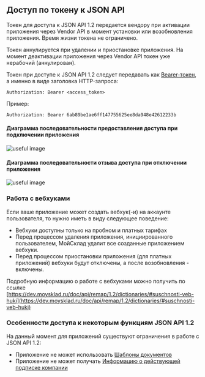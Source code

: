 ## Доступ по токену к JSON API 


Токен для доступа к JSON API 1.2 передается вендору при активации приложения через Vendor API в момент установки или 
возобновления приложения. Время жизни токена не ограничено.

Токен аннулируется при удалении и приостановке приложения. На момент деактивации приложения через Vendor API токен уже 
нерабочий (аннулирован).

Токен при доступе к JSON API 1.2 следует передавать как [Bearer-токен](https://dev.moysklad.ru/doc/api/remap/1.2/#mojsklad-json-api-obschie-swedeniq-autentifikaciq),
 а именно в виде заголовка HTTP-запроса:
 
 ```text
Authorization: Bearer <access_token>
 ```

Пример:

```text
Authorization: Bearer 6ab89be1ae6ff147755625ee8da948e42612233b
```

#### Диаграмма последовательности предоставления доступа при подключении приложения

![useful image](diag_install.png)

#### Диаграмма последовательности отзыва доступа при отключении приложения

![useful image](diag_uninstall.png)



 
### Работа с вебхуками

Если ваше приложение может создать вебхук(-и) на аккаунте пользователя, то нужно иметь в виду следующее поведение:

* Вебхуки доступны только на пробном и платных тарифах
* Перед процессом удаления приложения, инициированного пользователем, МойСклад удалит все созданные приложением вебхуки.
* Перед процессом приостановки приложения (для платных приложений) вебхуки будут отключены, а после возобновления - 
включены.

Подробную информацию о работе с вебхуками можно получить по ссылке
[https://dev.moysklad.ru/doc/api/remap/1.2/dictionaries/#suschnosti-veb-huki](https://dev.moysklad.ru/doc/api/remap/1.2/dictionaries/#suschnosti-veb-huki) 

### Особенности доступа к некоторым функциям JSON API 1.2

На данный момент для приложений существуют ограничения в работе с JSON API 1.2: 
* Приложение не может использовать [Шаблоны документов](https://dev.moysklad.ru/doc/api/remap/1.2/documents/#dokumenty-obschie-swedeniq-shablony-dokumentow)
* Приложение не может получать [Информацию о действующей подписке компании](https://dev.moysklad.ru/doc/api/remap/1.2/dictionaries/#suschnosti-podpiska-kompanii)

